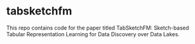 # tabsketchfm
This repo contains code for the paper titled TabSketchFM: Sketch-based Tabular Representation Learning for Data Discovery over Data Lakes.
